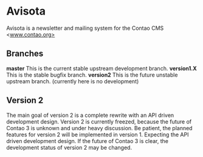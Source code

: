 # Avisota
Avisota is a newsletter and mailing system for the Contao CMS <www.contao.org>

## Branches
**master** This is the current stable upstream development branch.
**version1.X** This is the stable bugfix branch.
**version2** This is the future unstable upstream branch. (currently here is no development)

## Version 2

The main goal of version 2 is a complete rewrite with an API driven development design.
Version 2 is currently freezed, because the future of Contao 3 is unknown and under heavy discussion.
Be patient, the planned features for version 2 will be implemented in version 1. Expecting the API driven development design.
If the future of Contao 3 is clear, the development status of version 2 may be changed.

